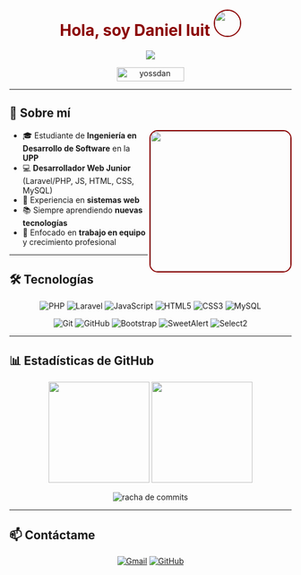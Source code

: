 <h1 align="center" style="color:#8B0000;">Hola, soy Daniel Iuit 
  <img src="https://media.giphy.com/media/hvRJCLFzcasrR4ia7z/giphy.gif" width="45" style="border-radius:50%; border:2px solid #8B0000;">
</h1>

<p align="center">
  <img src="https://readme-typing-svg.herokuapp.com?font=Fira+Code&color=%238B0000&size=28&center=true&vCenter=true&width=600&height=100&lines=Web+Developer;Estudiante+de+Software;Amante+de+la+tecnología;Siempre+aprendiendo;Trabajo+en+equipo;Full+Stack+Jr." />
</p>

<p align="center"> 
  <img src="https://komarev.com/ghpvc/?username=yossdan&label=Visitas&color=8B0000&style=flat-square" alt="yossdan" height=25px width=120px/> 
</p>

---

## 📌 Sobre mí

<picture> 
  <img align="right" src="https://github.com/7oSkaaa/7oSkaaa/blob/main/Images/Right_Side.gif?raw=true" width=250px style="border-radius:15px; border:2px solid #8B0000;">
</picture>

- 🎓 Estudiante de **Ingeniería en Desarrollo de Software** en la **UPP**  
- 💻 **Desarrollador Web Junior** (Laravel/PHP, JS, HTML, CSS, MySQL)  
- 🚀 Experiencia en **sistemas web**
- 📚 Siempre aprendiendo **nuevas tecnologías**  
- 🤝 Enfocado en **trabajo en equipo** y crecimiento profesional  

---

## 🛠️ Tecnologías

<p align="center"> 
  <img alt="PHP" src="https://img.shields.io/badge/PHP-8B0000?style=for-the-badge&logo=php&logoColor=white">
  <img alt="Laravel" src="https://img.shields.io/badge/Laravel-8B0000?style=for-the-badge&logo=laravel&logoColor=white">
  <img alt="JavaScript" src="https://img.shields.io/badge/JavaScript-8B0000?style=for-the-badge&logo=javascript&logoColor=white">
  <img alt="HTML5" src="https://img.shields.io/badge/HTML5-8B0000?style=for-the-badge&logo=html5&logoColor=white">
  <img alt="CSS3" src="https://img.shields.io/badge/CSS3-8B0000?style=for-the-badge&logo=css3&logoColor=white">
  <img alt="MySQL" src="https://img.shields.io/badge/MySQL-8B0000?style=for-the-badge&logo=mysql&logoColor=white">
</p>

<p align="center">
  <img alt="Git" src="https://img.shields.io/badge/Git-8B0000?style=for-the-badge&logo=git&logoColor=white">
  <img alt="GitHub" src="https://img.shields.io/badge/GitHub-000000?style=for-the-badge&logo=github&logoColor=8B0000">
  <img alt="Bootstrap" src="https://img.shields.io/badge/Bootstrap-8B0000?style=for-the-badge&logo=bootstrap&logoColor=white">
  <img alt="SweetAlert" src="https://img.shields.io/badge/SweetAlert-8B0000?style=for-the-badge&logoColor=white">
  <img alt="Select2" src="https://img.shields.io/badge/Select2-8B0000?style=for-the-badge&logoColor=white">
</p>

---

## 📊 Estadísticas de GitHub  

<p align="center">
  <img src="https://github-readme-stats.vercel.app/api?username=yossdan&show_icons=true&theme=dark&hide_border=true&bg_color=000000&title_color=4B0000&text_color=8B0000" height="180px"/>
  <img src="https://github-readme-stats.vercel.app/api/top-langs?username=yossdan&layout=compact&theme=dark&hide_border=true&bg_color=000000&title_color=4B0000&text_color=8B0000" height="180px"/>
</p>

<p align="center">
  <img src="https://github-readme-streak-stats.herokuapp.com?user=yossdan&theme=dark&background=000000&stroke=8B0000&ring=8B0000&fire=8B0000&currStreakLabel=8B0000" alt="racha de commits"/>
</p>

---

## 📫 Contáctame

<p align="center">
  <a href="mailto:diuitcan@gmail.com"><img src="https://img.shields.io/badge/Email-8B0000?style=for-the-badge&logo=gmail&logoColor=white" alt="Gmail"/></a>
  <a href="https://github.com/yossdan"><img src="https://img.shields.io/badge/GitHub-000000?style=for-the-badge&logo=github&logoColor=8B0000" alt="GitHub"/></a>
</p>
